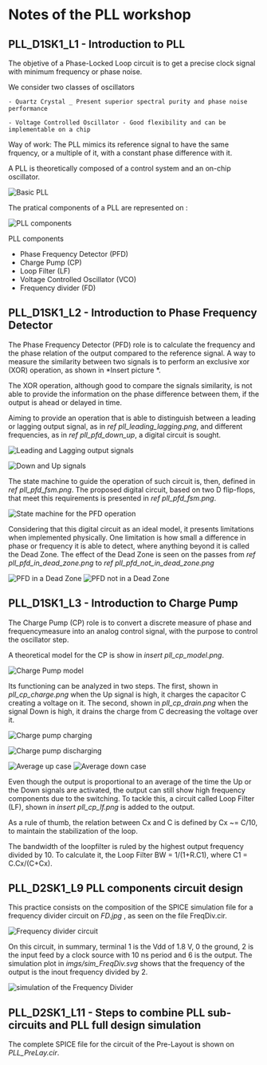 # Notes of the PLL workshop

## PLL_D1SK1_L1 - Introduction to PLL

The objetive of a Phase-Locked Loop circuit is to get a precise clock signal with minimum frequency or phase noise.

We consider two classes of oscillators

    - Quartz Crystal _ Present superior spectral purity and phase noise performance

    - Voltage Controlled Oscillator - Good flexibility and can be implementable on a chip


Way of work:
The PLL mimics its reference signal to have the same frquency, or a multiple of it, with a constant phase difference with it.


A PLL is theoretically composed of a control system and an on-chip oscillator.

![Basic PLL](imgs/pll_basic.png)

The pratical components of a PLL are represented on :

![PLL components](imgs/pll_components.png)

PLL components

- Phase Frequency Detector (PFD)
- Charge Pump (CP)
- Loop Filter (LF)
- Voltage Controlled Oscillator (VCO)
- Frequency divider (FD)


## PLL_D1SK1_L2 - Introduction to Phase Frequency Detector

The Phase Frequency Detector (PFD) role is to calculate the frequency and the phase relation of the output compared to the reference signal. A way to measure the similarity between two signals is to perform an exclusive xor (XOR) operation, as shown in *Insert picture *.

The XOR operation, although good to compare the signals similarity, is not able to provide the information on the phase difference between them, if the output is ahead or delayed in time.


Aiming to provide an operation that is able to distinguish between a leading or lagging output signal, as in *ref pll_leading_lagging.png*, and different frequencies, as in *ref pll_pfd_down_up*, a digital circuit is sought.

![Leading and Lagging output signals](imgs/pll_leading_lagging.png)

![Down and Up signals](imgs/pll_pfd_down_up.png)

The state machine to guide the operation of such circuit is, then, defined in *ref pll_pfd_fsm.png*. The proposed digital circuit, based on two D flip-flops, that meet this requirements is presented in *ref pll_pfd_fsm.png*.

![State machine for the PFD operation](imgs/pll_pfd_fsm.png)

Considering that this digital circuit as an ideal model, it presents limitations when implemented physically. One limitation is how small a difference in phase or frequency it is able to detect, where anything beyond it is called the Dead Zone. The effect of the Dead Zone is seen on the passes from *ref pll_pfd_in_dead_zone.png* to *ref pll_pfd_not_in_dead_zone.png*

![PFD in a Dead Zone](imgs/pll_pfd_in_dead_zone.png)
![PFD not in a Dead Zone](imgs/pll_pfd_not_in_dead_zone.png)

## PLL_D1SK1_L3 - Introduction to Charge Pump

The Charge Pump (CP) role is to convert a discrete measure of phase and frequencymeasure into an analog control signal, with the purpose to control the oscillator step.

A theoretical model for the CP is show in *insert pll_cp_model.png*.

![Charge Pump model](imgs/pll_cp_model.png)

Its functioning can be analyzed in two steps. The first, shown in *pll_cp_charge.png* when the Up signal is high, it charges the capacitor C creating a voltage on it. The second, shown in *pll_cp_drain.png* when the signal Down is high, it drains the charge from C decreasing the voltage over it.

![Charge pump charging](imgs/pll_cp_charge.png)

![Charge pump discharging](imgs/pll_cp_drain.png)

![Average up case](imgs/pll_cp_avg_up.png)
![Average down case](imgs/pll_cp_avg_down.png)


Even though the output is proportional to an average of the time the Up or the Down signals are activated, the output can still show high frequency components due to the switching. To tackle this, a circuit called Loop Filter (LF), shown in *insert pll_cp_lf.png* is added to the output.

As a rule of thumb, the relation between Cx and C is defined by Cx ~= C/10, to maintain the stabilization of the loop.

The bandwidth of the loopfilter is ruled by the highest output frequency divided by 10. To calculate it, the Loop Filter BW = 1/(1+R.C1), where C1 = C.Cx/(C+Cx).


## PLL_D2SK1_L9 PLL components circuit design

This practice consists on the composition of the SPICE simulation file for a frequency divider circuit on *FD.jpg* , as seen on the file FreqDiv.cir.

![Frequency divider circuit](FD.jpg)

On this circuit, in summary, terminal 1 is the Vdd of 1.8 V, 0 the ground, 2 is the input feed by a clock source with 10 ns period and 6 is the output. The simulation plot in *imgs/sim_FreqDiv.svg* shows that the frequency of the output is the inout frequency divided by 2.

![simulation of the Frequency Divider](img/sim_FreqDiv.svg)

## PLL_D2SK1_L11 - Steps to combine PLL sub-circuits and PLL full design simulation

The complete SPICE file for the circuit of the Pre-Layout is shown on *PLL_PreLay.cir*.

